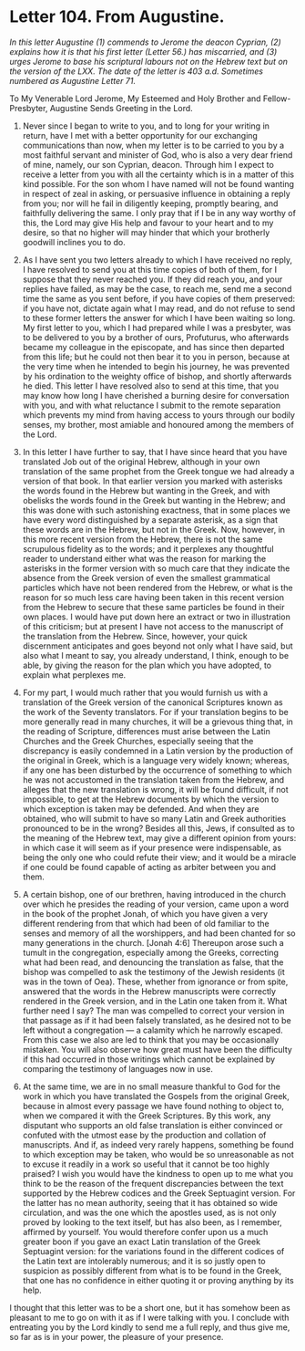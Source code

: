<h1>Letter 104. From Augustine.</h1>

<p><i>In this letter Augustine (1) commends to Jerome the deacon Cyprian, (2) explains how it is that his first letter (Letter 56.) has miscarried, and (3) urges Jerome to base his scriptural labours not on the Hebrew text but on the version of the LXX. The date of the letter is 403 a.d. Sometimes numbered as Augustine Letter 71.</i></p>

To My Venerable Lord Jerome, My Esteemed and Holy Brother and Fellow-Presbyter, Augustine Sends Greeting in the Lord.

1. Never since I began to write to you, and to long for your writing in return, have I met with a better opportunity for our exchanging communications than now, when my letter is to be carried to you by a most faithful servant and minister of God, who is also a very dear friend of mine, namely, our son Cyprian, deacon. Through him I expect to receive a letter from you with all the certainty which is in a matter of this kind possible. For the son whom I have named will not be found wanting in respect of zeal in asking, or persuasive influence in obtaining a reply from you; nor will he fail in diligently keeping, promptly bearing, and faithfully delivering the same. I only pray that if I be in any way worthy of this, the Lord may give His help and favour to your heart and to my desire, so that no higher will may hinder that which your brotherly goodwill inclines you to do.

2. As I have sent you two letters already to which I have received no reply, I have resolved to send you at this time copies of both of them, for I suppose that they never reached you. If they did reach you, and your replies have failed, as may be the case, to reach me, send me a second time the same as you sent before, if you have copies of them preserved: if you have not, dictate again what I may read, and do not refuse to send to these former letters the answer for which I have been waiting so long. My first letter to you, which I had prepared while I was a presbyter, was to be delivered to you by a brother of ours, Profuturus, who afterwards became my colleague in the episcopate, and has since then departed from this life; but he could not then bear it to you in person, because at the very time when he intended to begin his journey, he was prevented by his ordination to the weighty office of bishop, and shortly afterwards he died. This letter I have resolved also to send at this time, that you may know how long I have cherished a burning desire for conversation with you, and with what reluctance I submit to the remote separation which prevents my mind from having access to yours through our bodily senses, my brother, most amiable and honoured among the members of the Lord.

3. In this letter I have further to say, that I have since heard that you have translated Job out of the original Hebrew, although in your own translation of the same prophet from the Greek tongue we had already a version of that book. In that earlier version you marked with asterisks the words found in the Hebrew but wanting in the Greek, and with obelisks the words found in the Greek but wanting in the Hebrew; and this was done with such astonishing exactness, that in some places we have every word distinguished by a separate asterisk, as a sign that these words are in the Hebrew, but not in the Greek. Now, however, in this more recent version from the Hebrew, there is not the same scrupulous fidelity as to the words; and it perplexes any thoughtful reader to understand either what was the reason for marking the asterisks in the former version with so much care that they indicate the absence from the Greek version of even the smallest grammatical particles which have not been rendered from the Hebrew, or what is the reason for so much less care having been taken in this recent version from the Hebrew to secure that these same particles be found in their own places. I would have put down here an extract or two in illustration of this criticism; but at present I have not access to the manuscript of the translation from the Hebrew. Since, however, your quick discernment anticipates and goes beyond not only what I have said, but also what I meant to say, you already understand, I think, enough to be able, by giving the reason for the plan which you have adopted, to explain what perplexes me.

4. For my part, I would much rather that you would furnish us with a translation of the Greek version of the canonical Scriptures known as the work of the Seventy translators. For if your translation begins to be more generally read in many churches, it will be a grievous thing that, in the reading of Scripture, differences must arise between the Latin Churches and the Greek Churches, especially seeing that the discrepancy is easily condemned in a Latin version by the production of the original in Greek, which is a language very widely known; whereas, if any one has been disturbed by the occurrence of something to which he was not accustomed in the translation taken from the Hebrew, and alleges that the new translation is wrong, it will be found difficult, if not impossible, to get at the Hebrew documents by which the version to which exception is taken may be defended. And when they are obtained, who will submit to have so many Latin and Greek authorities pronounced to be in the wrong? Besides all this, Jews, if consulted as to the meaning of the Hebrew text, may give a different opinion from yours: in which case it will seem as if your presence were indispensable, as being the only one who could refute their view; and it would be a miracle if one could be found capable of acting as arbiter between you and them.

5. A certain bishop, one of our brethren, having introduced in the church over which he presides the reading of your version, came upon a word in the book of the prophet Jonah, of which you have given a very different rendering from that which had been of old familiar to the senses and memory of all the worshippers, and had been chanted for so many generations in the church. [Jonah 4:6] Thereupon arose such a tumult in the congregation, especially among the Greeks, correcting what had been read, and denouncing the translation as false, that the bishop was compelled to ask the testimony of the Jewish residents (it was in the town of Oea). These, whether from ignorance or from spite, answered that the words in the Hebrew manuscripts were correctly rendered in the Greek version, and in the Latin one taken from it. What further need I say? The man was compelled to correct your version in that passage as if it had been falsely translated, as he desired not to be left without a congregation — a calamity which he narrowly escaped. From this case we also are led to think that you may be occasionally mistaken. You will also observe how great must have been the difficulty if this had occurred in those writings which cannot be explained by comparing the testimony of languages now in use.

6. At the same time, we are in no small measure thankful to God for the work in which you have translated the Gospels from the original Greek, because in almost every passage we have found nothing to object to, when we compared it with the Greek Scriptures. By this work, any disputant who supports an old false translation is either convinced or confuted with the utmost ease by the production and collation of manuscripts. And if, as indeed very rarely happens, something be found to which exception may be taken, who would be so unreasonable as not to excuse it readily in a work so useful that it cannot be too highly praised? I wish you would have the kindness to open up to me what you think to be the reason of the frequent discrepancies between the text supported by the Hebrew codices and the Greek Septuagint version. For the latter has no mean authority, seeing that it has obtained so wide circulation, and was the one which the apostles used, as is not only proved by looking to the text itself, but has also been, as I remember, affirmed by yourself. You would therefore confer upon us a much greater boon if you gave an exact Latin translation of the Greek Septuagint version: for the variations found in the different codices of the Latin text are intolerably numerous; and it is so justly open to suspicion as possibly different from what is to be found in the Greek, that one has no confidence in either quoting it or proving anything by its help.

I thought that this letter was to be a short one, but it has somehow been as pleasant to me to go on with it as if I were talking with you. I conclude with entreating you by the Lord kindly to send me a full reply, and thus give me, so far as is in your power, the pleasure of your presence.
